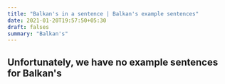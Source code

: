 ```yaml
---
title: "Balkan's in a sentence | Balkan's example sentences"
date: 2021-01-20T19:57:50+05:30
draft: falses
summary: "Balkan's"
---
```

## Unfortunately, we have no example sentences for Balkan's                 
